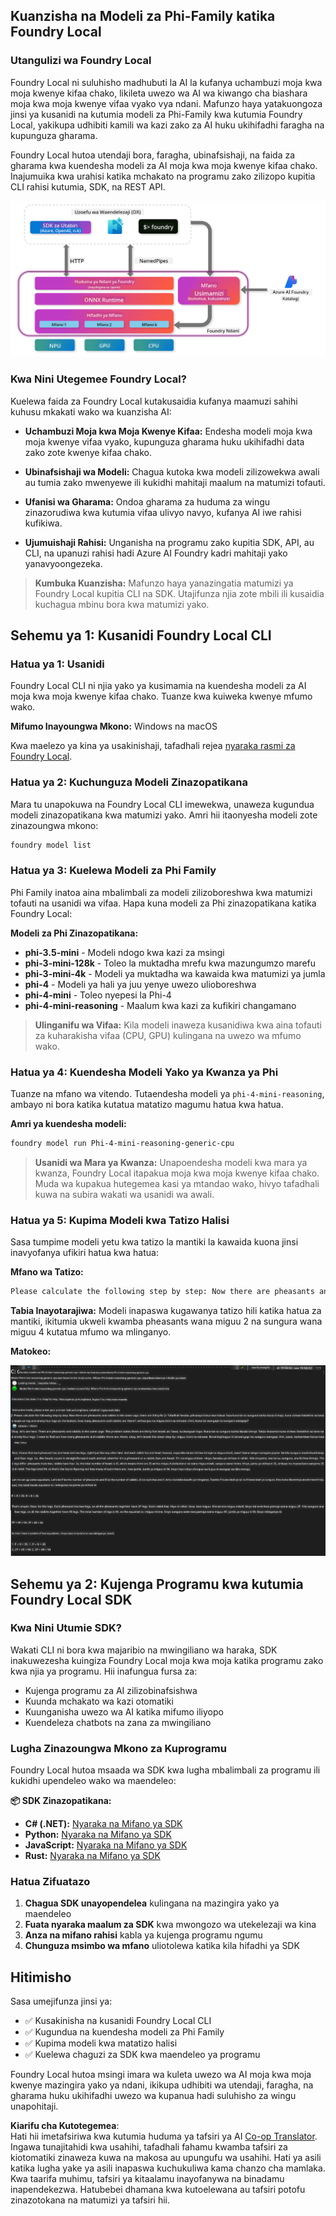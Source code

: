 <!--
CO_OP_TRANSLATOR_METADATA:
{
  "original_hash": "52973a5680a65a810aa80b7036afd31f",
  "translation_date": "2025-07-16T19:49:48+00:00",
  "source_file": "md/01.Introduction/02/07.FoundryLocal.md",
  "language_code": "sw"
}
-->
## Kuanzisha na Modeli za Phi-Family katika Foundry Local

### Utangulizi wa Foundry Local

Foundry Local ni suluhisho madhubuti la AI la kufanya uchambuzi moja kwa moja kwenye kifaa chako, likileta uwezo wa AI wa kiwango cha biashara moja kwa moja kwenye vifaa vyako vya ndani. Mafunzo haya yatakuongoza jinsi ya kusanidi na kutumia modeli za Phi-Family kwa kutumia Foundry Local, yakikupa udhibiti kamili wa kazi zako za AI huku ukihifadhi faragha na kupunguza gharama.

Foundry Local hutoa utendaji bora, faragha, ubinafsishaji, na faida za gharama kwa kuendesha modeli za AI moja kwa moja kwenye kifaa chako. Inajumuika kwa urahisi katika mchakato na programu zako zilizopo kupitia CLI rahisi kutumia, SDK, na REST API.

![arch](../../../../../translated_images/foundry-local-arch.8823e321dd8258d7d68815ddb0153503587142ff32e6997041c7cf0c9df24b49.sw.png)

### Kwa Nini Utegemee Foundry Local?

Kuelewa faida za Foundry Local kutakusaidia kufanya maamuzi sahihi kuhusu mkakati wako wa kuanzisha AI:

- **Uchambuzi Moja kwa Moja Kwenye Kifaa:** Endesha modeli moja kwa moja kwenye vifaa vyako, kupunguza gharama huku ukihifadhi data zako zote kwenye kifaa chako.

- **Ubinafsishaji wa Modeli:** Chagua kutoka kwa modeli zilizowekwa awali au tumia zako mwenyewe ili kukidhi mahitaji maalum na matumizi tofauti.

- **Ufanisi wa Gharama:** Ondoa gharama za huduma za wingu zinazorudiwa kwa kutumia vifaa ulivyo navyo, kufanya AI iwe rahisi kufikiwa.

- **Ujumuishaji Rahisi:** Unganisha na programu zako kupitia SDK, API, au CLI, na upanuzi rahisi hadi Azure AI Foundry kadri mahitaji yako yanavyoongezeka.

> **Kumbuka Kuanzisha:** Mafunzo haya yanazingatia matumizi ya Foundry Local kupitia CLI na SDK. Utajifunza njia zote mbili ili kusaidia kuchagua mbinu bora kwa matumizi yako.

## Sehemu ya 1: Kusanidi Foundry Local CLI

### Hatua ya 1: Usanidi

Foundry Local CLI ni njia yako ya kusimamia na kuendesha modeli za AI moja kwa moja kwenye kifaa chako. Tuanze kwa kuiweka kwenye mfumo wako.

**Mifumo Inayoungwa Mkono:** Windows na macOS

Kwa maelezo ya kina ya usakinishaji, tafadhali rejea [nyaraka rasmi za Foundry Local](https://github.com/microsoft/Foundry-Local/blob/main/README.md).

### Hatua ya 2: Kuchunguza Modeli Zinazopatikana

Mara tu unapokuwa na Foundry Local CLI imewekwa, unaweza kugundua modeli zinazopatikana kwa matumizi yako. Amri hii itaonyesha modeli zote zinazoungwa mkono:

```bash
foundry model list
```

### Hatua ya 3: Kuelewa Modeli za Phi Family

Phi Family inatoa aina mbalimbali za modeli zilizoboreshwa kwa matumizi tofauti na usanidi wa vifaa. Hapa kuna modeli za Phi zinazopatikana katika Foundry Local:

**Modeli za Phi Zinazopatikana:** 

- **phi-3.5-mini** - Modeli ndogo kwa kazi za msingi
- **phi-3-mini-128k** - Toleo la muktadha mrefu kwa mazungumzo marefu
- **phi-3-mini-4k** - Modeli ya muktadha wa kawaida kwa matumizi ya jumla
- **phi-4** - Modeli ya hali ya juu yenye uwezo ulioboreshwa
- **phi-4-mini** - Toleo nyepesi la Phi-4
- **phi-4-mini-reasoning** - Maalum kwa kazi za kufikiri changamano

> **Ulinganifu wa Vifaa:** Kila modeli inaweza kusanidiwa kwa aina tofauti za kuharakisha vifaa (CPU, GPU) kulingana na uwezo wa mfumo wako.

### Hatua ya 4: Kuendesha Modeli Yako ya Kwanza ya Phi

Tuanze na mfano wa vitendo. Tutaendesha modeli ya `phi-4-mini-reasoning`, ambayo ni bora katika kutatua matatizo magumu hatua kwa hatua.

**Amri ya kuendesha modeli:**

```bash
foundry model run Phi-4-mini-reasoning-generic-cpu
```

> **Usanidi wa Mara ya Kwanza:** Unapoendesha modeli kwa mara ya kwanza, Foundry Local itapakua moja kwa moja kwenye kifaa chako. Muda wa kupakua hutegemea kasi ya mtandao wako, hivyo tafadhali kuwa na subira wakati wa usanidi wa awali.

### Hatua ya 5: Kupima Modeli kwa Tatizo Halisi

Sasa tumpime modeli yetu kwa tatizo la mantiki la kawaida kuona jinsi inavyofanya ufikiri hatua kwa hatua:

**Mfano wa Tatizo:**

```txt
Please calculate the following step by step: Now there are pheasants and rabbits in the same cage, there are thirty-five heads on top and ninety-four legs on the bottom, how many pheasants and rabbits are there?
```

**Tabia Inayotarajiwa:** Modeli inapaswa kugawanya tatizo hili katika hatua za mantiki, ikitumia ukweli kwamba pheasants wana miguu 2 na sungura wana miguu 4 kutatua mfumo wa mlinganyo.

**Matokeo:**

![cli](../../../../../translated_images/cli.862ec6b55c2b5d916093866d4df99190150d4198fd33ab79e586f9d6f5403089.sw.png)

## Sehemu ya 2: Kujenga Programu kwa kutumia Foundry Local SDK

### Kwa Nini Utumie SDK?

Wakati CLI ni bora kwa majaribio na mwingiliano wa haraka, SDK inakuwezesha kuingiza Foundry Local moja kwa moja katika programu zako kwa njia ya programu. Hii inafungua fursa za:

- Kujenga programu za AI zilizobinafsishwa
- Kuunda mchakato wa kazi otomatiki
- Kuunganisha uwezo wa AI katika mifumo iliyopo
- Kuendeleza chatbots na zana za mwingiliano

### Lugha Zinazoungwa Mkono za Kuprogramu

Foundry Local hutoa msaada wa SDK kwa lugha mbalimbali za programu ili kukidhi upendeleo wako wa maendeleo:

**📦 SDK Zinazopatikana:**

- **C# (.NET):** [Nyaraka na Mifano ya SDK](https://github.com/microsoft/Foundry-Local/tree/main/sdk/cs)
- **Python:** [Nyaraka na Mifano ya SDK](https://github.com/microsoft/Foundry-Local/tree/main/sdk/python)
- **JavaScript:** [Nyaraka na Mifano ya SDK](https://github.com/microsoft/Foundry-Local/tree/main/sdk/js)
- **Rust:** [Nyaraka na Mifano ya SDK](https://github.com/microsoft/Foundry-Local/tree/main/sdk/rust)

### Hatua Zifuatazo

1. **Chagua SDK unayopendelea** kulingana na mazingira yako ya maendeleo  
2. **Fuata nyaraka maalum za SDK** kwa mwongozo wa utekelezaji wa kina  
3. **Anza na mifano rahisi** kabla ya kujenga programu ngumu  
4. **Chunguza msimbo wa mfano** uliotolewa katika kila hifadhi ya SDK  

## Hitimisho

Sasa umejifunza jinsi ya:
- ✅ Kusakinisha na kusanidi Foundry Local CLI  
- ✅ Kugundua na kuendesha modeli za Phi Family  
- ✅ Kupima modeli kwa matatizo halisi  
- ✅ Kuelewa chaguzi za SDK kwa maendeleo ya programu  

Foundry Local hutoa msingi imara wa kuleta uwezo wa AI moja kwa moja kwenye mazingira yako ya ndani, ikikupa udhibiti wa utendaji, faragha, na gharama huku ukihifadhi uwezo wa kupanua hadi suluhisho za wingu unapohitaji.

**Kiarifu cha Kutotegemea**:  
Hati hii imetafsiriwa kwa kutumia huduma ya tafsiri ya AI [Co-op Translator](https://github.com/Azure/co-op-translator). Ingawa tunajitahidi kwa usahihi, tafadhali fahamu kwamba tafsiri za kiotomatiki zinaweza kuwa na makosa au upungufu wa usahihi. Hati ya asili katika lugha yake ya asili inapaswa kuchukuliwa kama chanzo cha mamlaka. Kwa taarifa muhimu, tafsiri ya kitaalamu inayofanywa na binadamu inapendekezwa. Hatubebei dhamana kwa kutoelewana au tafsiri potofu zinazotokana na matumizi ya tafsiri hii.